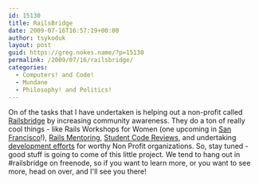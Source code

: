 ```yaml
---
id: 15130
title: RailsBridge
date: 2009-07-16T16:57:19+00:00
author: tsykoduk
layout: post
guid: https://greg.nokes.name/?p=15130
permalink: /2009/07/16/railsbridge/
categories:
  - Computers! and Code!
  - Mundane
  - Philosophy! and Politics!
---
```

On of the tasks that I have undertaken is helping out a non-profit called <a href="http://railsbridge.org">Railsbridge</a> by increasing community awareness. They do a ton of really cool things - like Rails Workshops for Women (one upcoming in <a href="http://www.sarahmei.com/blog/2009/07/06/julyaugust-ruby-workshop-registration-open/">San Francisco</a>!), <a href="http://railsmentors.org/">Rails Mentoring</a>, <a href="http://teachingkids.railsbridge.org/">Student Code Reviews</a>, and undertaking <a href="http://builders.railsbridge.org/">development efforts</a> for worthy Non Profit organizations.
So, stay tuned - good stuff is going to come of this little project. We tend to hang out in #railsbridge on freenode, so if you want to learn more, or you want to see more, head on over, and I'll see you there!